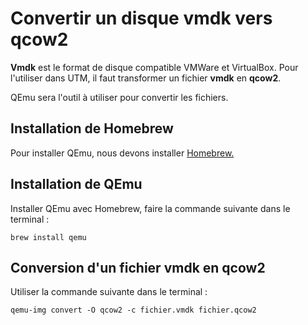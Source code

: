 # Convertir un disque vmdk vers qcow2  

__Vmdk__ est le format de disque compatible VMWare et VirtualBox. Pour l'utiliser dans UTM, il faut transformer un fichier __vmdk__ en __qcow2__.  

QEmu sera l'outil à utiliser pour convertir les fichiers.  

## Installation de Homebrew  

Pour installer QEmu, nous devons installer [Homebrew.](homebrew.md)  

## Installation de QEmu  
  
Installer QEmu avec Homebrew, faire la commande suivante dans le terminal :  

```
brew install qemu  
```  

## Conversion d'un fichier vmdk en qcow2  

Utiliser la commande suivante dans le terminal :  
  
``` 
qemu-img convert -O qcow2 -c fichier.vmdk fichier.qcow2  
``` 

